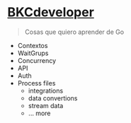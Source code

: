 # [BKCdeveloper](https://github.com/bryan3561/goLearning)

> Cosas que quiero aprender de Go



* Contextos
* WaitGrups
* Concurrency
* API
* Auth
* Process files
    * integrations
    * data convertions
    * stream data
    * ... more
